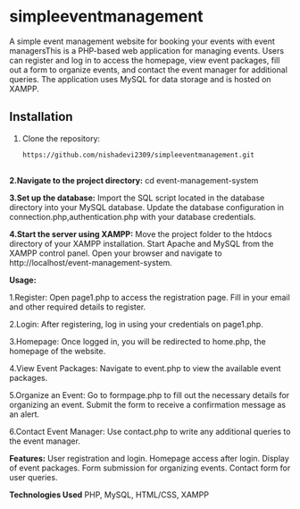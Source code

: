 # simpleeventmanagement

A simple event management website for booking your events with event managersThis is a PHP-based web application for managing events. Users can register and log in to access the homepage, view event packages, fill out a form to organize events, and contact the event manager for additional queries. The application uses MySQL for data storage and is hosted on XAMPP.

## Installation
1. Clone the repository:
   ```bash
   https://github.com/nishadevi2309/simpleeventmanagement.git
  

**2.Navigate to the project directory:**
cd event-management-system

**3.Set up the database:**
Import the SQL script located in the database directory into your MySQL database.
Update the database configuration in connection.php,authentication.php with your database credentials.

**4.Start the server using XAMPP:**
Move the project folder to the htdocs directory of your XAMPP installation.
Start Apache and MySQL from the XAMPP control panel.
Open your browser and navigate to http://localhost/event-management-system.


**Usage:**

1.Register:
Open page1.php to access the registration page.
Fill in your email and other required details to register.

2.Login:
After registering, log in using your credentials on page1.php.

3.Homepage:
Once logged in, you will be redirected to home.php, the homepage of the website.

4.View Event Packages:
Navigate to event.php to view the available event packages.

5.Organize an Event:
Go to formpage.php to fill out the necessary details for organizing an event.
Submit the form to receive a confirmation message as an alert.

6.Contact Event Manager:
Use contact.php to write any additional queries to the event manager.

**Features:**
User registration and login.
Homepage access after login.
Display of event packages.
Form submission for organizing events.
Contact form for user queries.

**Technologies Used**
PHP,
MySQL,
HTML/CSS,
XAMPP
